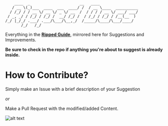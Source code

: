 ```
    ____  _                      __   ____                 
   / __ \(_)___  ____  ___  ____/ /  / __ \____  __________
  / /_/ / / __ \/ __ \/ _ \/ __  /  / / / / __ \/ ___/ ___/
 / _, _/ / /_/ / /_/ /  __/ /_/ /  / /_/ / /_/ / /__(__  ) 
/_/ |_/_/ .___/ .___/\___/\__,_/  /_____/\____/\___/____/  
       /_/   /_/                                           
```

Everything in the [**Ripped Guide**](https://ripped.guide), mirrored here for Suggestions and Improvements.

**Be sure to check in the repo if anything you're about to suggest is already inside.**

# How to Contribute?

Simply make an Issue with a brief description of your Suggestion  
  
_or_ 

Make a Pull Request with the modified/added Content.

![alt text](https://i.ibb.co/Dtm8PN7/unknown.png)

